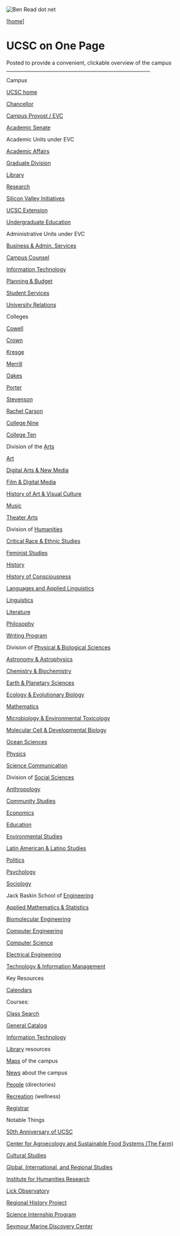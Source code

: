 <!DOCTYPE html PUBLIC "-//W3C//DTD HTML 4.01 Transitional//EN">
<html>

<head>
<title>UCSC on One Page</title>
<link rel="stylesheet" href="brdnstyle-multicol.css">
<meta http-equiv="Content-Type" content="text/html; charset=windows-1252">
</head>

<body>

<!-- Left Column -->
<div id="leftcol">

<P class="brdn-topleft"><img src="elements/BenReaddotnet.gif" alt="Ben Read dot net"></P>
<P class="homelink-left">[<A target="_top" href="http://benread.net/index.htm">home</A>]</P>
</div>

<!-- Right Column -->
<div id="rightcol">

<h1>UCSC on One Page</h1>
<P class="center">Posted to provide a convenient, clickable overview of the campus</P>
<HR align="center" size=1 width="75%">

<!-- Subcolumn 1 -->
<div id="subcol_1">

<P class="bottomlinepad">Campus</P>
<P class="indentsmall"><A target="_top" href="http://www.ucsc.edu/">UCSC home</A></P>
<P class="indentsmall"><A target="_top" href="http://chancellor.ucsc.edu/">Chancellor</A></P>
<P class="indentsmall"><A target="_top" href="http://www1.ucsc.edu/administration/evc/">Campus Provost / EVC</A></P>
<P class="indentsmall bottomlinepad"><A target="_top" href="http://senate.ucsc.edu/">Academic Senate</A></P>

<P class="bottomlinepad">Academic Units under EVC</P>

<P class="indentsmall"><A target="_top" href="http://academicaffairs.ucsc.edu/">Academic Affairs</A></P>
<P class="indentsmall"><A target="_top" href="http://graddiv.ucsc.edu/">Graduate Division</A></P>
<P class="indentsmall"><A target="_top" href="http://library.ucsc.edu/">Library</A></P>
<P class="indentsmall"><A target="_top" href="http://research.ucsc.edu/">Research</A></P>
<P class="indentsmall"><A target="_top" href="http://svi.ucsc.edu/">Silicon Valley Initiatives</A></P>
<P class="indentsmall"><A target="_top" href="http://www.ucsc-extension.edu/">UCSC Extension</A></P>
<P class="indentsmall bottomlinepad"><A target="_top" href="http://vpdue.ucsc.edu/">Undergraduate Education</A></P>

<P class="bottomlinepad">Administrative Units under EVC</P>
<P class="indentsmall"><A target="_top" href="http://bas.ucsc.edu/">Business & Admin. Services</A></P>
<P class="indentsmall"><A target="_top" href="http://www1.ucsc.edu/administration/campuscounsel/">Campus Counsel</A></P>
<P class="indentsmall"><A target="_top" href="http://its.ucsc.edu/">Information Technology</A></P>
<P class="indentsmall"><A target="_top" href="http://planning.ucsc.edu/">Planning & Budget</A></P>
<P class="indentsmall"><A target="_top" href="http://studentaffairs.ucsc.edu/">Student Services</A></P>
<P class="indentsmall bottomlinepad"><A target="_top" href="http://urelations.ucsc.edu/">University Relations</A></P>

<P class="bottomlinepad">Colleges</P>
<P class="indentsmall"><A target="_top" href="http://cowell.ucsc.edu/">Cowell</A></P>
<P class="indentsmall"><A target="_top" href="http://crown.ucsc.edu/">Crown</A></P>
<P class="indentsmall"><A target="_top" href="http://kresge.ucsc.edu/">Kresge</A></P>
<P class="indentsmall"><A target="_top" href="http://merrill.ucsc.edu/">Merrill</A></P>
<P class="indentsmall"><A target="_top" href="http://oakes.ucsc.edu/">Oakes</A></P>
<P class="indentsmall"><A target="_top" href="http://porter.ucsc.edu/">Porter</A></P>
<P class="indentsmall"><A target="_top" href="http://stevenson.ucsc.edu/">Stevenson</A></P>
<P class="indentsmall"><A target="_top" href="http://rachelcarson.ucsc.edu/">Rachel Carson</A></P>
<P class="indentsmall"><A target="_top" href="http://collegenine.ucsc.edu/">College Nine</A></P>
<P class="indentsmall bottomlinepad"><A target="_top" href="http://collegeten.ucsc.edu/">College Ten</A></P>

<!-- End of Subcolumn 1 -->
</div>

<!-- Subcolumn 2 -->
<div id="subcol_2">

<P class="bottomlinepad">Division of the <A target="_top" href="http://arts.ucsc.edu/">Arts</A></P>
<P class="indentsmall"><A target="_top" href="http://art.ucsc.edu/">Art</A></P>
<P class="indentsmall"><A target="_top" href="http://danm.ucsc.edu/">Digital Arts & New Media</A></P>
<P class="indentsmall"><A target="_top" href="http://film.ucsc.edu/">Film & Digital Media</A></P>
<P class="indentsmall"><A target="_top" href="http://havc.ucsc.edu/">History of Art & Visual Culture</A></P>
<P class="indentsmall"><A target="_top" href="http://music.ucsc.edu/">Music</A></P>
<P class="indentsmall bottomlinepad"><A target="_top" href="http://theater.ucsc.edu/">Theater Arts</A></P>

<P class="bottomlinepad">Division of <A target="_top" href="http://humanities.ucsc.edu/">Humanities</A></P>
<P class="indentsmall"><A target="_top" href="http://cres.ucsc.edu/">Critical Race & Ethnic Studies</A></P>
<P class="indentsmall"><A target="_top" href="http://feministstudies.ucsc.edu/">Feminist Studies</A></P>
<P class="indentsmall"><A target="_top" href="http://history.ucsc.edu/">History</A></P>
<P class="indentsmall"><A target="_top" href="http://histcon.ucsc.edu/">History of Consciousness</A></P>
<P class="indentsmall"><A target="_top" href="http://language.ucsc.edu/">Languages and Applied Linguistics</A></P>
<P class="indentsmall"><A target="_top" href="http://ling.ucsc.edu/">Linguistics</A></P>
<P class="indentsmall"><A target="_top" href="http://literature.ucsc.edu/">Literature</A></P>
<P class="indentsmall"><A target="_top" href="http://philosophy.ucsc.edu/">Philosophy</A></P>
<P class="indentsmall bottomlinepad"><A target="_top" href="http://writing.ucsc.edu/">Writing Program</A></P>

<P class="bottomlinepad">Division of <A target="_top" href="http://pbsci.ucsc.edu/">Physical & Biological Sciences</A></P>
<P class="indentsmall"><A target="_top" href="http://www.astro.ucsc.edu/">Astronomy & Astrophysics</A></P>
<P class="indentsmall"><A target="_top" href="http://chemistry.ucsc.edu/">Chemistry & Biochemistry</A></P>
<P class="indentsmall"><A target="_top" href="http://es.ucsc.edu/">Earth & Planetary Sciences</A></P>
<P class="indentsmall"><A target="_top" href="http://eeb.ucsc.edu/">Ecology & Evolutionary Biology</A></P>
<P class="indentsmall"><A target="_top" href="http://math.ucsc.edu/">Mathematics</A></P>
<P class="indentsmall"><A target="_top" href="http://etox.ucsc.edu/">Microbiology & Environmental Toxicology</A></P>
<P class="indentsmall"><A target="_top" href="http://www.mcd.ucsc.edu/">Molecular Cell & Developmental Biology</A></P>
<P class="indentsmall"><A target="_top" href="http://oceansci.ucsc.edu/">Ocean Sciences</A></P>
<P class="indentsmall"><A target="_top" href="http://physics.ucsc.edu/">Physics</A></P>
<P class="indentsmall bottomlinepad"><A target="_top" href="http://scicom.ucsc.edu/">Science Communication</A></P>

<P class="bottomlinepad">Division of <A target="_top" href="http://socialsciences.ucsc.edu/">Social Sciences</A></P>
<P class="indentsmall"><A target="_top" href="http://anthro.ucsc.edu/">Anthropology</A></P>
<P class="indentsmall"><A target="_top" href="http://communitystudies.ucsc.edu/">Community Studies</A></P>
<P class="indentsmall"><A target="_top" href="http://econ.ucsc.edu/">Economics</A></P>
<P class="indentsmall"><A target="_top" href="http://education.ucsc.edu/">Education</A></P>
<P class="indentsmall"><A target="_top" href="http://envs.ucsc.edu/">Environmental Studies</A></P>
<P class="indentsmall"><A target="_top" href="http://lals.ucsc.edu/">Latin American & Latino Studies</A></P>
<P class="indentsmall"><A target="_top" href="http://politics.ucsc.edu/">Politics</A></P>
<P class="indentsmall"><A target="_top" href="http://psychology.ucsc.edu/">Psychology</A></P>
<P class="indentsmall bottomlinepad"><A target="_top" href="http://sociology.ucsc.edu/">Sociology</A></P>

<P class="bottomlinepad">Jack Baskin School of <A target="_top" href="http://soe.ucsc.edu/">Engineering</A></P>
<P class="indentsmall"><A target="_top" href="http://ams.ucsc.edu/">Applied Mathematics & Statistics</A></P>
<P class="indentsmall"><A target="_top" href="http://bme.ucsc.edu/">Biomolecular Engineering</A></P>
<P class="indentsmall"><A target="_top" href="http://ce.ucsc.edu/">Computer Engineering</A></P>
<P class="indentsmall"><A target="_top" href="http://cs.ucsc.edu/">Computer Science</A></P>
<P class="indentsmall"><A target="_top" href="http://ee.ucsc.edu/">Electrical Engineering</A></P>
<P class="indentsmall"><A target="_top" href="http://tim.ucsc.edu/">Technology & Information Management</A></P>

<!-- End of Subcolumn 2 -->
</div>

<!-- Subcolumn 3 -->
<div id="subcol_3">

<P class="bottomlinepad">Key Resources</P>
<P class="indentsmall"><A target="_top" href="http://www.ucsc.edu/tools/calendars.html">Calendars</A></P>
<P class="indentsmall">Courses:</P>
<P class="indentmedium"><A target="_top" href="https://pisa.ucsc.edu/class_search/">Class Search</A></P>
<P class="indentmedium"><A target="_top" href="http://registrar.ucsc.edu/catalog/index.html">General Catalog</A></P>
<P class="indentsmall"><A target="_top" href="http://its.ucsc.edu/">Information Technology</A></P>
<P class="indentsmall"><A target="_top" href="http://library.ucsc.edu/">Library</A> resources</P>
<P class="indentsmall"><A target="_top" href="http://maps.ucsc.edu/">Maps</A> of the campus</P>
<P class="indentsmall"><A target="_top" href="http://news.ucsc.edu/">News</A> about the campus</P>
<P class="indentsmall"><A target="_top" href="http://www.ucsc.edu/tools/people.html">People</A> (directories)</P>
<P class="indentsmall"><A target="_top" href="http://wellness.ucsc.edu/">Recreation</A> (wellness)</P>
<P class="indentsmall bottomlinepad"><A target="_top" href="http://reg.ucsc.edu/">Registrar</A></P>

<P class="bottomlinepad">Notable Things</P>

<P class="indentsmall"><A target="_top" href="http://50years.ucsc.edu/">50th Anniversary of UCSC</A></P>
<P class="indentsmall"><A target="_top" href="http://casfs.ucsc.edu/">Center for Agroecology and Sustainable Food Systems (The Farm)</A></P>
<P class="indentsmall"><A target="_top" href="http://ccs.ihr.ucsc.edu/">Cultural Studies</A></P>
<P class="indentsmall"><A target="_top" href="http://cgirs.ucsc.edu/">Global, International, and Regional Studies</A></P>
<P class="indentsmall"><A target="_top" href="http://ihr.ucsc.edu/">Institute for Humanities Research</A></P>
<P class="indentsmall"><A target="_top" href="http://www.ucolick.org/">Lick Observatory</A></P>
<P class="indentsmall"><A target="_top" href="http://library.ucsc.edu/regional-history-project">Regional History Project</A></P>
<P class="indentsmall"><A target="_top" href="http://ucsc-sip.org/">Science Internship Program</A></P>
<P class="indentsmall"><A target="_top" href="http://seymourcenter.ucsc.edu/">Seymour Marine Discovery Center</A></P>

<!-- End of Subcolumn 3 -->
</div>

<!-- End of Right Column -->
</div>

</body>

</html>
